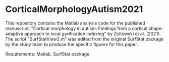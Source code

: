 # CorticalMorphologyAutism2021

This repository contains the Matlab analysis code for the published manuscript: "Cortical morphology in autism: Findings from a cortical shape-adaptive approach to local gyrification indexing" by Zoltowski et al. (2021). The script "SurfStatView2.m" was edited from the original SurfStat package by the study team to produce the specific figures for this paper.

Requirements: Matlab, SurfStat package 
